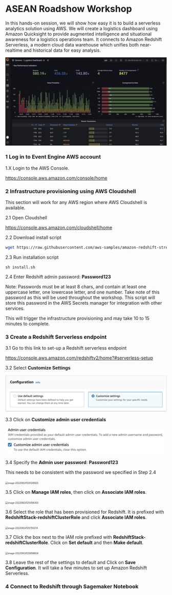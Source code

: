 # ASEAN Roadshow Workshop



In this hands-on session, we will show how easy it is to build a serverless analytics solution using AWS. We will create a logistics dashboard using Amazon Quicksight to provide augmented intelligence and situational awareness for a logistics operations team. It connects to Amazon Redshift Serverless, a modern cloud data warehouse which unifies both near-realtime and historical data for easy analysis.



![image-20220601123345968](./assets/images_v2/image-20220601123345968.png)





### 1 Log in to Event Engine AWS account



1.X Login to the AWS Console.

https://console.aws.amazon.com/console/home



### 2 Infrastructure provisioning using AWS Cloudshell

This section will work for any AWS region where AWS Cloudshell is available. 

2.1 Open Cloudshell

https://console.aws.amazon.com/cloudshell/home

2.2 Download install script

```bash
wget https://raw.githubusercontent.com/aws-samples/amazon-redshift-streaming-workshop/asean-roadshow/assets/scripts/install.sh
```

2.3 Run installation script

```
sh install.sh
```

2.4 Enter Redshift admin password: **Password123**

Note: Passwords must be at least 8 chars, and contain at least one uppercase letter, one lowercase letter, and one number. Take note of this password as this will be used throughout the workshop. This script will store this password in the AWS Secrets manager for integration with other services.

This will trigger the infrastructure provisioning and may take 10 to 15 minutes to complete.



### 3 Create a Redshift Serverless endpoint

3.1 Go to this link to set-up a Redshift serverless endpoint

https://console.aws.amazon.com/redshiftv2/home?#serverless-setup



3.2 Select **Customize Settings**

<img src="./assets/images_v2/image-20220824124704629.png" alt="image-20220824124704629" style="zoom:50%;" />



3.3 Click on **Customize admin user credentials**

<img src="./assets/images_v2/image-20220824124906688.png" alt="image-20220824124906688" style="zoom: 50%;" />

3.4 Specify the **Admin user password**: **Password123**

This needs to be consistent with the password we specified in Step 2.4

<img src="/Users/pvillena/PycharmProjects/asean-roadshow/amazon-redshift-streaming-workshop/assets/images_v2/image-20220824125026920.png" alt="image-20220824125026920" style="zoom: 50%;" />

3.5 Click on **Manage IAM roles**, then click on **Associate IAM roles**.

<img src="/Users/pvillena/PycharmProjects/asean-roadshow/amazon-redshift-streaming-workshop/assets/images_v2/image-20220824125458300.png" alt="image-20220824125458300" style="zoom: 50%;" />

3.6 Select the role that has been provisioned for Redshift. It is prefixed with **RedshiftStack-redshiftClusterRole** and click **Associate IAM roles**.

<img src="/Users/pvillena/PycharmProjects/asean-roadshow/amazon-redshift-streaming-workshop/assets/images_v2/image-20220824125700214.png" alt="image-20220824125700214" style="zoom:50%;" />

3.7 Click the box next to the IAM role prefixed with **RedshiftStack-redshiftClusterRole**. Click on **Set default** and then **Make default**.

<img src="/Users/pvillena/PycharmProjects/asean-roadshow/amazon-redshift-streaming-workshop/assets/images_v2/image-20220824125856604.png" alt="image-20220824125856604" style="zoom:50%;" />

3.8 Leave the rest of the settings to default and Click on **Save Configuration**. It will take a few minutes to set up Amazon Redshift Serverless.









### 4 Connect to Redshift through Sagemaker Notebook





